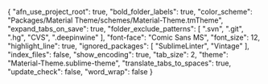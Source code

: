 {
	"afn_use_project_root": true,
	"bold_folder_labels": true,
	"color_scheme": "Packages/Material Theme/schemes/Material-Theme.tmTheme",
	"expand_tabs_on_save": true,
	"folder_exclude_patterns":
	[
		".svn",
		".git",
		".hg",
		"CVS",
		".deepinwine"
	],
	"font-face": "Comic Sans MS",
	"font_size": 12,
	"highlight_line": true,
	"ignored_packages":
	[
		"SublimeLinter",
		"Vintage"
	],
	"index_files": false,
	"show_encoding": true,
	"tab_size": 2,
	"theme": "Material-Theme.sublime-theme",
	"translate_tabs_to_spaces": true,
	"update_check": false,
	"word_wrap": false
}

